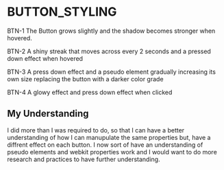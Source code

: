 # BUTTON_STYLING

BTN-1
The Button grows slightly and the shadow becomes stronger when hovered.

BTN-2
A shiny streak that moves across every 2 seconds and a pressed down effect when hovered

BTN-3
A press down effect and a pseudo element gradually increasing its own size replacing the button with a darker color grade

BTN-4
A glowy effect and press down effect when clicked

## My Understanding

I did more than I was required to do, so that I can have a better understanding of how I can manupulate the same properties but, have a diffrent effect on each button. I now sort of have an understanding of pseudo elements and webkit properties work and I would want to do more research and practices to have further understanding.
